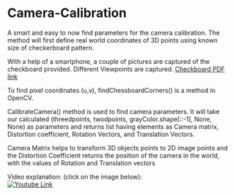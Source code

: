 # Camera-Calibration

A smart and easy to now find parameters for the camera calibration. 
The method will first define real world coordinates of 3D points using known size of checkerboard pattern.

With a help of a smartphone, a couple of pictures are captured of the checkboard provided. Different Viewpoints are captured. 
[Checkboard PDF link](https://raw.githubusercontent.com/MarkHedleyJones/markhedleyjones.github.io/master/media/calibration-checkerboard-collection/Checkerboard-A4-30mm-8x6.pdf)

To find pixel coordinates (u,v), findChessboardCorners() is a method in OpenCV. 

CalibrateCamera() method is used to find camera parameters.
It will take our calculated (threedpoints, twodpoints, grayColor.shape[::-1], None, None) as parameters and returns list having elements as Camera matrix, Distortion coefficient, Rotation Vectors, and Translation Vectors. 


Camera Matrix helps to transform 3D objects points to 2D image points and the Distortion Coefficient returns the position of the camera in the world, with the values of Rotation and Translation vectors

Video explanation: (click on the image below):<br>
[![Youtube Link](https://img.youtube.com/vi/6cxVcynXIME/0.jpg)](https://youtu.be/6cxVcynXIME)
